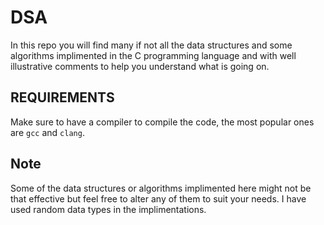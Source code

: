 # DSA
In this repo you will find many if not all the data structures and some algorithms implimented in the C programming language and with well illustrative comments to help you understand what is going on.

## REQUIREMENTS
Make sure to have a compiler to compile the code, the most popular ones are `gcc` and `clang`.

## Note
Some of the data structures or algorithms implimented here might not be that effective but feel free to alter any of them to suit your needs. I have used random data types in the implimentations.
